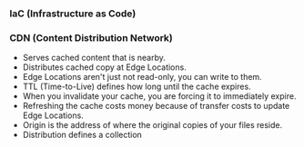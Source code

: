 ### IaC (Infrastructure as Code)
### CDN (Content Distribution Network)
- Serves cached content that is nearby.
- Distributes cached copy at Edge Locations.
- Edge Locations aren't just not read-only, you can write to them.
- TTL (Time-to-Live) defines how long until the cache expires.
- When you invalidate your cache, you are forcing it to immediately expire.
- Refreshing the cache costs money because of transfer costs to update Edge Locations.
- Origin is the address of where the original copies of your files reside.
- Distribution defines a collection 